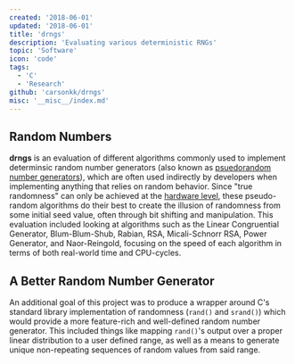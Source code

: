 ```yaml
---
created: '2018-06-01'
updated: '2018-06-01'
title: 'drngs'
description: 'Evaluating various deterministic RNGs'
topic: 'Software'
icon: 'code'
tags:
  - 'C'
  - 'Research'
github: 'carsonkk/drngs'
misc: '__misc__/index.md'
---
```


## Random Numbers

**drngs** is an evaluation of different algorithms commonly used to implement determinsic random number generators (also known as [psuedorandom number generators](https://en.wikipedia.org/wiki/Pseudorandom_number_generator)), which are often used indirectly by developers when implementing anything that relies on random behavior. Since "true randomness" can only be achieved at the [hardware level](https://en.wikipedia.org/wiki/Hardware_random_number_generator), these pseudo-random algorithms do their best to create the illusion of randomness from some initial seed value, often through bit shifting and manipulation. This evaluation included looking at algorithms such as the Linear Congruential Generator, Blum-Blum-Shub, Rabian, RSA, Micali-Schnorr RSA, Power Generator, and Naor-Reingold, focusing on the speed of each algorithm in terms of both real-world time and CPU-cycles.

## A Better Random Number Generator

An additional goal of this project was to produce a wrapper around C's standard library implementation of randomness (`rand()` and `srand()`) which would provide a more feature-rich and well-defined random number generator. This included things like mapping `rand()`'s output over a proper linear distribution to a user defined range, as well as a means to generate unique non-repeating sequences of random values from said range.
